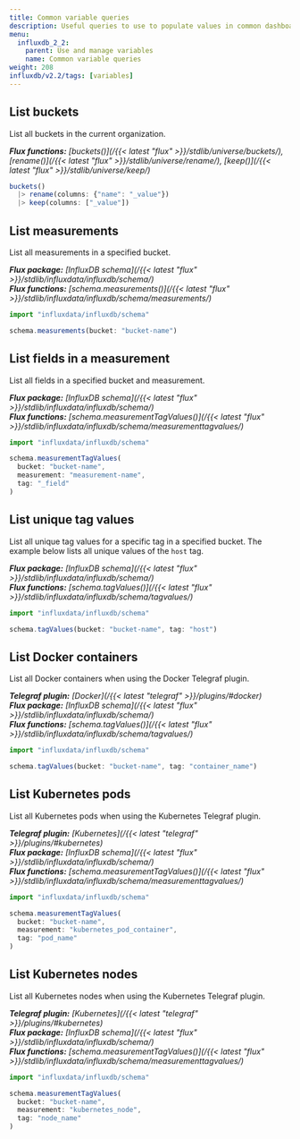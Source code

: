 ```yaml
---
title: Common variable queries
description: Useful queries to use to populate values in common dashboard variable use cases.
menu:
  influxdb_2_2:
    parent: Use and manage variables
    name: Common variable queries
weight: 208
influxdb/v2.2/tags: [variables]
---
```


## List buckets
List all buckets in the current organization.

_**Flux functions:**
[buckets()](/{{< latest "flux" >}}/stdlib/universe/buckets/),
[rename()](/{{< latest "flux" >}}/stdlib/universe/rename/),
[keep()](/{{< latest "flux" >}}/stdlib/universe/keep/)_

```js
buckets()
  |> rename(columns: {"name": "_value"})
  |> keep(columns: ["_value"])
```

## List measurements
List all measurements in a specified bucket.

_**Flux package:** [InfluxDB schema](/{{< latest "flux" >}}/stdlib/influxdata/influxdb/schema/)  
**Flux functions:** [schema.measurements()](/{{< latest "flux" >}}/stdlib/influxdata/influxdb/schema/measurements/)_

```js
import "influxdata/influxdb/schema"

schema.measurements(bucket: "bucket-name")
```

## List fields in a measurement
List all fields in a specified bucket and measurement.

_**Flux package:** [InfluxDB schema](/{{< latest "flux" >}}/stdlib/influxdata/influxdb/schema/)  
**Flux functions:** [schema.measurementTagValues()](/{{< latest "flux" >}}/stdlib/influxdata/influxdb/schema/measurementtagvalues/)_

```js
import "influxdata/influxdb/schema"

schema.measurementTagValues(
  bucket: "bucket-name",
  measurement: "measurement-name",
  tag: "_field"
)
```

## List unique tag values
List all unique tag values for a specific tag in a specified bucket.
The example below lists all unique values of the `host` tag.

_**Flux package:** [InfluxDB schema](/{{< latest "flux" >}}/stdlib/influxdata/influxdb/schema/)_  
_**Flux functions:** [schema.tagValues()](/{{< latest "flux" >}}/stdlib/influxdata/influxdb/schema/tagvalues/)_  

```js
import "influxdata/influxdb/schema"

schema.tagValues(bucket: "bucket-name", tag: "host")
```

## List Docker containers
List all Docker containers when using the Docker Telegraf plugin.

_**Telegraf plugin:** [Docker](/{{< latest "telegraf" >}}/plugins/#docker)_  
_**Flux package:** [InfluxDB schema](/{{< latest "flux" >}}/stdlib/influxdata/influxdb/schema/)_  
_**Flux functions:** [schema.tagValues()](/{{< latest "flux" >}}/stdlib/influxdata/influxdb/schema/tagvalues/)_

```js
import "influxdata/influxdb/schema"

schema.tagValues(bucket: "bucket-name", tag: "container_name")
```

## List Kubernetes pods
List all Kubernetes pods when using the Kubernetes Telegraf plugin.

_**Telegraf plugin:** [Kubernetes](/{{< latest "telegraf" >}}/plugins/#kubernetes)_  
_**Flux package:** [InfluxDB schema](/{{< latest "flux" >}}/stdlib/influxdata/influxdb/schema/)_  
_**Flux functions:** [schema.measurementTagValues()](/{{< latest "flux" >}}/stdlib/influxdata/influxdb/schema/measurementtagvalues/)_

```js
import "influxdata/influxdb/schema"

schema.measurementTagValues(
  bucket: "bucket-name",
  measurement: "kubernetes_pod_container",
  tag: "pod_name"
)
```

## List Kubernetes nodes
List all Kubernetes nodes when using the Kubernetes Telegraf plugin.

_**Telegraf plugin:** [Kubernetes](/{{< latest "telegraf" >}}/plugins/#kubernetes)_  
_**Flux package:** [InfluxDB schema](/{{< latest "flux" >}}/stdlib/influxdata/influxdb/schema/)_  
_**Flux functions:** [schema.measurementTagValues()](/{{< latest "flux" >}}/stdlib/influxdata/influxdb/schema/measurementtagvalues/)_

```js
import "influxdata/influxdb/schema"

schema.measurementTagValues(
  bucket: "bucket-name",
  measurement: "kubernetes_node",
  tag: "node_name"
)
```
